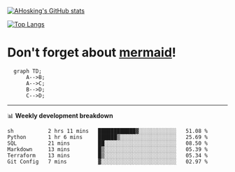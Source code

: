 [![AHosking's GitHub stats](https://github-readme-stats.vercel.app/api?username=ahosking&count_private=true&show_icons=true&theme=onedark&hide_rank=true&include_all_commits=true)](https://github.com/ahosking)

[![Top Langs](https://github-readme-stats.vercel.app/api/top-langs/?username=ahosking&layout=compact&theme=onedark)](https://github.com/ahosking)


# Don't forget about [mermaid](https://github.blog/2022-02-14-include-diagrams-markdown-files-mermaid/)!

```mermaid
  graph TD;
      A-->B;
      A-->C;
      B-->D;
      C-->D;
```
-------

📊 **Weekly development breakdown**

<!--START_SECTION:waka-->

```text
sh           2 hrs 11 mins   ████████████▓░░░░░░░░░░░░   51.08 %
Python       1 hr 6 mins     ██████▒░░░░░░░░░░░░░░░░░░   25.69 %
SQL          21 mins         ██░░░░░░░░░░░░░░░░░░░░░░░   08.50 %
Markdown     13 mins         █▒░░░░░░░░░░░░░░░░░░░░░░░   05.39 %
Terraform    13 mins         █▒░░░░░░░░░░░░░░░░░░░░░░░   05.34 %
Git Config   7 mins          ▓░░░░░░░░░░░░░░░░░░░░░░░░   02.97 %
```

<!--END_SECTION:waka-->
